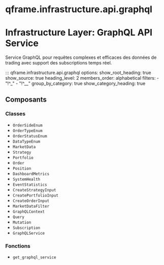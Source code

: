 # qframe.infrastructure.api.graphql


Infrastructure Layer: GraphQL API Service
=========================================

Service GraphQL pour requêtes complexes et efficaces des données
de trading avec support des subscriptions temps réel.


::: qframe.infrastructure.api.graphql
    options:
      show_root_heading: true
      show_source: true
      heading_level: 2
      members_order: alphabetical
      filters:
        - "!^_"
        - "!^__"
      group_by_category: true
      show_category_heading: true

## Composants

### Classes

- `OrderSideEnum`
- `OrderTypeEnum`
- `OrderStatusEnum`
- `DataTypeEnum`
- `MarketData`
- `Strategy`
- `Portfolio`
- `Order`
- `Position`
- `DashboardMetrics`
- `SystemHealth`
- `EventStatistics`
- `CreateStrategyInput`
- `CreatePortfolioInput`
- `CreateOrderInput`
- `MarketDataFilter`
- `GraphQLContext`
- `Query`
- `Mutation`
- `Subscription`
- `GraphQLService`

### Fonctions

- `get_graphql_service`

